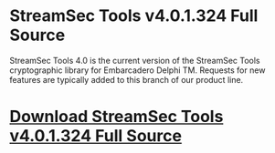 # StreamSec Tools v4.0.1.324 Full Source

StreamSec Tools 4.0 is the current version of the StreamSec Tools cryptographic library for Embarcadero Delphi TM. Requests for new features are typically added to this branch of our product line.

# [Download StreamSec Tools v4.0.1.324 Full Source](https://developer.team/delphi/34991-streamsec-tools-v401324-full-source.html)
